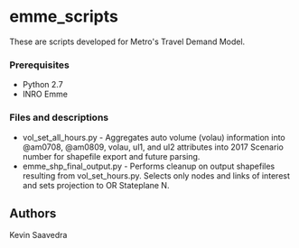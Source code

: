 # emme_scripts

These are scripts developed for Metro's Travel Demand Model. 

### Prerequisites

* Python 2.7
* INRO Emme

### Files and descriptions

* vol_set_all_hours.py - Aggregates auto volume (volau) information into @am0708, @am0809, volau, ul1, and ul2 attributes into 2017 Scenario number for shapefile export and future parsing.
* emme_shp_final_output.py - Performs cleanup on output shapefiles resulting from vol_set_hours.py. Selects only nodes and links of interest and sets projection to OR Stateplane N.


## Authors

Kevin Saavedra